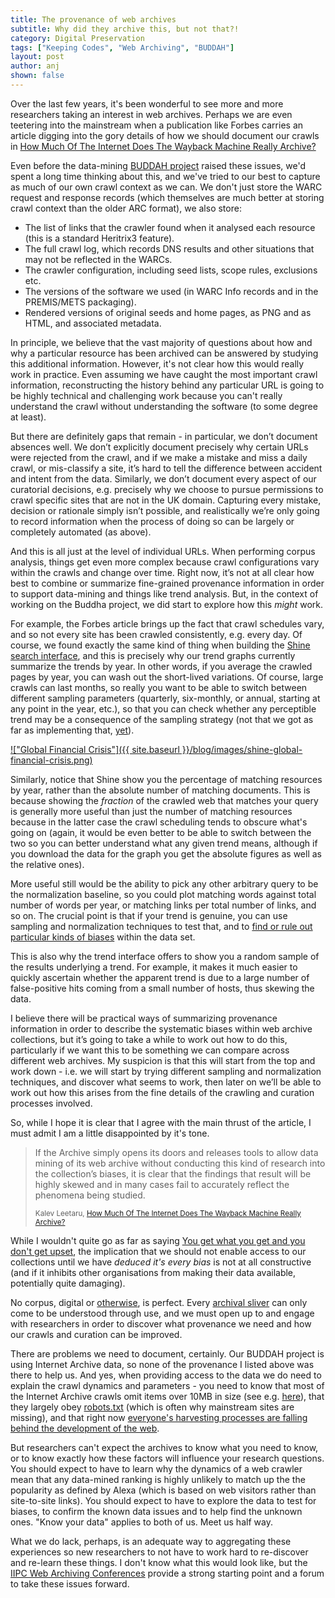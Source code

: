 ```yaml
---
title: The provenance of web archives
subtitle: Why did they archive this, but not that?!
category: Digital Preservation
tags: ["Keeping Codes", "Web Archiving", "BUDDAH"]
layout: post
author: anj
shown: false
---
```


Over the last few years, it's been wonderful to see more and more researchers taking an interest in web archives. Perhaps we are even teetering into the mainstream when a publication like Forbes carries an article digging into the gory details of how we should document our crawls in [How Much Of The Internet Does The Wayback Machine Really Archive?](http://www.forbes.com/sites/kalevleetaru/2015/11/16/how-much-of-the-internet-does-the-wayback-machine-really-archive/)

Even before the data-mining [BUDDAH project](http://buddah.projects.history.ac.uk/) raised these issues, we'd spent a long time thinking about this, and we've tried to our best to capture as much of our own crawl context as we can. We don't just store the WARC request and response records (which themselves are much better at storing crawl context than the older ARC format), we also store:

- The list of links that the crawler found when it analysed each resource (this is a standard Heritrix3 feature).
- The full crawl log, which records DNS results and other situations that may not be reflected in the WARCs.
- The crawler configuration, including seed lists, scope rules, exclusions etc.
- The versions of the software we used (in WARC Info records and in the PREMIS/METS packaging).
- Rendered versions of original seeds and home pages, as PNG and as HTML, and associated metadata.

In principle, we believe that the vast majority of questions about how and why a particular resource has been archived can be answered by studying this additional information. However, it's not clear how this would really work in practice. Even assuming we have caught the most important crawl information, reconstructing the history behind any particular URL is going to be highly technical and challenging work because you can't really understand the crawl without understanding the software (to some degree at least).

But there are definitely gaps that remain - in particular, we don’t document absences well. We don’t explicitly document precisely why certain URLs were rejected from the crawl, and if we make a mistake and miss a daily crawl, or mis-classify a site, it’s hard to tell the difference between accident and intent from the data. Similarly, we don’t document every aspect of our curatorial decisions, e.g. precisely why we choose to pursue permissions to crawl specific sites that are not in the UK domain. Capturing every mistake, decision or rationale simply isn’t possible, and realistically we’re only going to record information when the process of doing so can be largely or completely automated (as above).

And this is all just at the level of individual URLs. When performing corpus analysis, things get even more complex because crawl configurations vary within the crawls and change over time. Right now, it’s not at all clear how best to combine or summarize fine-grained provenance information in order to support data-mining and things like trend analysis. But, in the context of working on the Buddha project, we did start to explore how this *might* work. 

For example, the Forbes article brings up the fact that crawl schedules vary, and so not every site has been crawled consistently, e.g. every day. Of course, we found exactly the same kind of thing when building the [Shine search interface](https://www.webarchive.org.uk/shine/graph), and this is precisely why our trend graphs currently summarize the trends by year. In other words, if you average the crawled pages by year, you can wash out the short-lived variations.  Of course, large crawls can last months, so really you want to be able to switch between different sampling parameters (quarterly, six-monthly, or annual, starting at any point in the year, etc.), so that you can check whether any perceptible trend may be a consequence of the sampling strategy (not that we got as far as implementing that, [yet](https://github.com/ukwa/shine/pulls)).

[!["Global Financial Crisis"]({{ site.baseurl }}/blog/images/shine-global-financial-crisis.png)](https://www.webarchive.org.uk/shine/graph?query=%22Global+Financial+Crisis%22&year_start=1996&year_end=2013&action=update)

Similarly, notice that Shine show you the percentage of matching resources by year, rather than the absolute number of matching documents.  This is because showing the *fraction* of the crawled web that matches your query is generally more useful than just the number of matching resources because in the latter case the crawl scheduling tends to obscure what's going on (again, it would be even better to be able to switch between the two so you can better understand what any given trend means, although if you download the data for the graph you get the absolute figures as well as the relative ones). 

More useful still would be the ability to pick any other arbitrary query to be the normalization baseline, so you could plot matching words against total number of words per year, or matching links per total number of links, and so on. The crucial point is that if your trend is genuine, you can use sampling and normalization techniques to test that, and to [find or rule out particular kinds of biases](https://acerbialberto.wordpress.com/2013/04/14/normalisation-biases-in-google-ngram/) within the data set.

This is also why the trend interface offers to show you a random sample of the results underlying a trend. For example, it makes it much easier to quickly ascertain whether the apparent trend is due to a large number of false-positive hits coming from a  small number of hosts, thus skewing the data.

I believe there will be practical ways of summarizing provenance information in order to describe the systematic biases within web archive collections, but it’s going to take a while to work out how to do this, particularly if we want this to be something we can compare across different web archives. My suspicion is that this will start from the top and work down - i.e. we will start by trying different sampling and normalization techniques, and discover what seems to work, then later on we’ll be able to work out how this arises from the fine details of the crawling and curation processes involved.

So, while I hope it is clear that I agree with the main thrust of the article, I must admit I am a little disappointed by it's tone.

> If the Archive simply opens its doors and releases tools to allow data mining of its web archive without conducting this kind of research into the collection’s biases, it is clear that the findings that result will be highly skewed and in many cases fail to accurately reflect the phenomena being studied.
>
> <small>Kalev Leetaru, [How Much Of The Internet Does The Wayback Machine Really Archive?](http://www.forbes.com/sites/kalevleetaru/2015/11/16/how-much-of-the-internet-does-the-wayback-machine-really-archive/)</small>

While I wouldn't quite go as far as saying [You get what you get and you don't get upset](http://blog.dshr.org/2015/11/you-get-what-you-get-and-you-dont-get.html), the implication that we should not enable access to our collections until we have *deduced it's every bias* is not at all constructive (and if it inhibits other organisations from making their data available, potentially quite damaging).

No corpus, digital or [otherwise](http://www.wired.com/2015/10/pitfalls-of-studying-language-with-google-ngram/), is perfect. Every [archival sliver](http://inkdroid.org/2013/11/26/the-web-as-a-preservation-medium/) can only come to be understood through use, and we must open up to and engage with researchers in order to discover what provenance we need and how our crawls and curation can be improved.

There are problems we need to document, certainly. Our BUDDAH project is using Internet Archive data, so none of the provenance I listed above was there to help us. And yes, when providing access to the data we do need to explain the crawl dynamics and parameters - you need to know that most of the Internet Archive crawls omit items over 10MB in size (see e.g. [here](http://readme.lk/archiving-internet-wayback-machine/)), that they largely obey [robots.txt](https://en.wikipedia.org/wiki/Robots_exclusion_standard) (which is often why mainstream sites are missing), and that right now [everyone's harvesting processes are falling behind the development of the web](http://blog.dshr.org/2012/05/harvesting-and-preserving-future-web.html).

But researchers can't expect the archives to know what you need to know, or to know exactly how these factors will influence your research questions. You should expect to have to learn why the dynamics of a web crawler mean that any data-mined ranking is highly unlikely to match up the the popularity as defined by Alexa (which is based on web visitors rather than site-to-site links). You should expect to have to explore the data to test for biases, to confirm the known data issues and to help find the unknown ones. "Know your data" applies to both of us. Meet us half way.

What we do lack, perhaps, is an adequate way to aggregating these experiences so new researchers to not have to work hard to re-discover and re-learn these things. I don't know what this would look like, but the [IIPC Web Archiving Conferences](http://netpreserve.org/2016-general-assembly-web-archiving-conference-reykjav%C3%ADk-overview) provide a strong starting point and a forum to take these issues forward.

